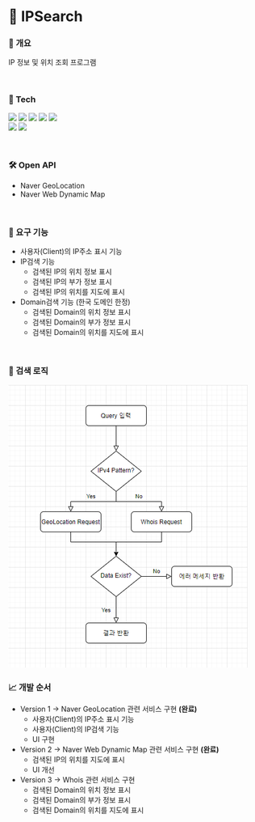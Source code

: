 # 🚀 IPSearch

### 📄 개요
IP 정보 및 위치 조회 프로그램

<br/>

### :hammer: Tech
<img src="https://img.shields.io/badge/HTML5-E34F26?style=flat-square&logo=HTML5&logoColor=white"/></a> 
<img src="https://img.shields.io/badge/CSS3-1572B6?style=flat-square&logo=CSS3&logoColor=white"/></a> 
<img src="https://img.shields.io/badge/JavaScript-F7DF1E?style=flat-square&logo=JavaScript&logoColor=white"/></a>
<img src="https://img.shields.io/badge/jQuery-0769AD?style=flat-square&logo=jQuery&logoColor=white"/></a> 
<img src="https://img.shields.io/badge/Bootstrap-7952B3?style=flat-square&logo=Bootstrap&logoColor=white"/></a></br>
<img src="https://img.shields.io/badge/Spring-6DB33F?style=flat-square&logo=Spring&logoColor=white"/></a>
<img src="https://img.shields.io/badge/Java-007396?style=flat-square&logo=Java&logoColor=white"/></a>

<br/>

### 🛠️ Open API
- Naver GeoLocation
- Naver Web Dynamic Map 

<br/>

### 📜 요구 기능
- 사용자(Client)의 IP주소 표시 기능
- IP검색 기능
  * 검색된 IP의 위치 정보 표시 
  * 검색된 IP의 부가 정보 표시
  * 검색된 IP의 위치를 지도에 표시
- Domain검색 기능 (한국 도메인 한정)
  * 검색된 Domain의 위치 정보 표시 
  * 검색된 Domain의 부가 정보 표시
  * 검색된 Domain의 위치를 지도에 표시

<br/>

### 📌 검색 로직
<img src="images/search_process.png"/>

<br/>

### 📈 개발 순서
- Version 1 -> Naver GeoLocation 관련 서비스 구현 <strong>(완료)</strong>
  * 사용자(Client)의 IP주소 표시 기능
  * 사용자(Client)의 IP검색 기능 
  * UI 구현
- Version 2 -> Naver Web Dynamic Map 관련 서비스 구현 <strong>(완료)</strong>
  * 검색된 IP의 위치를 지도에 표시
  * UI 개선
- Version 3 -> Whois 관련 서비스 구현 
  * 검색된 Domain의 위치 정보 표시 
  * 검색된 Domain의 부가 정보 표시
  * 검색된 Domain의 위치를 지도에 표시
